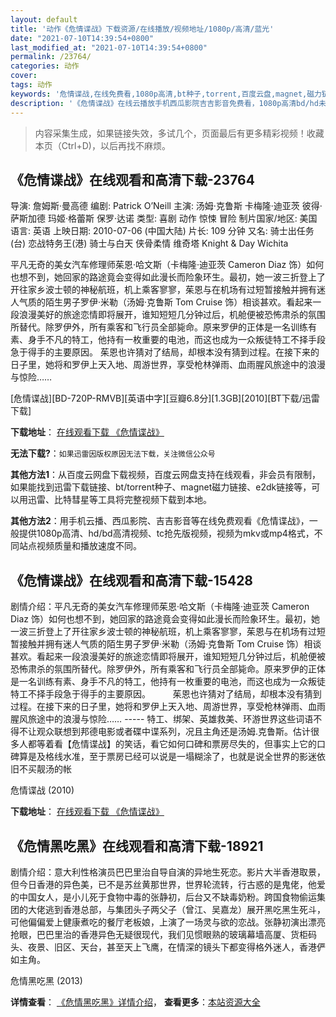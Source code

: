 ```yaml
---
layout: default
title: '动作《危情谍战》下载资源/在线播放/视频地址/1080p/高清/蓝光'
date: "2021-07-10T14:39:54+0800"
last_modified_at: "2021-07-10T14:39:54+0800"
permalink: /23764/
categories: 动作
cover:
tags: 动作
keywords: '危情谍战,在线免费看,1080p高清,bt种子,torrent,百度云盘,magnet,磁力链,迅雷下载资源'
description: '《危情谍战》在线云播放手机西瓜影院吉吉影音免费看，1080p高清bd/hd未删减完整版和tc抢先枪版，mkv/mp4格式，附带bt/torrent种子、magnet/磁力链、百度云盘、网盘资源迅雷下载链接'
---
```


>内容采集生成，如果链接失效，多试几个，页面最后有更多精彩视频！收藏本页（Ctrl+D)，以后再找不麻烦。


## 《危情谍战》在线观看和高清下载-23764

导演: 詹姆斯·曼高德 编剧: Patrick O’Neill 主演: 汤姆·克鲁斯 卡梅隆·迪亚茨 彼得·萨斯加德 玛姬·格蕾斯 保罗·达诺 类型: 喜剧 动作 惊悚 冒险 制片国家/地区: 美国 语言: 英语 上映日期: 2010-07-06 (中国大陆) 片长: 109 分钟 又名: 骑士出任务(台) 恋战特务王(港) 骑士与白天 侠骨柔情 维奇塔 Knight & Day Wichita

平凡无奇的美女汽车修理师茱恩·哈文斯（卡梅隆·迪亚茨 Cameron Diaz 饰）如何也想不到，她回家的路途竟会变得如此漫长而险象环生。最初，她一波三折登上了开往家乡波士顿的神秘航班，机上乘客寥寥，茱恩与在机场有过短暂接触并拥有迷人气质的陌生男子罗伊·米勒（汤姆·克鲁斯 Tom Cruise 饰）相谈甚欢。看起来一段浪漫美好的旅途恋情即将展开，谁知短短几分钟过后，机舱便被恐怖肃杀的氛围所替代。除罗伊外，所有乘客和飞行员全部毙命。原来罗伊的正体是一名训练有素、身手不凡的特工，他持有一枚重要的电池，而这也成为一众叛徒特工不择手段急于得手的主要原因。 茱恩也许猜对了结局，却根本没有猜到过程。在接下来的日子里，她将和罗伊上天入地、周游世界，享受枪林弹雨、血雨腥风旅途中的浪漫与惊险……


[危情谍战][BD-720P-RMVB][英语中字][豆瓣6.8分][1.3GB][2010][BT下载/迅雷下载]

**下载地址**： [在线观看下载 《危情谍战》](https://www.btdx8.com/torrent/knight_and_day_2010.html) 


**无法下载?**：`如果迅雷因版权原因无法下载，关注微信公众号 `

**其他方法1**：从百度云网盘下载视频，百度云网盘支持在线观看，非会员有限制，如果能找到迅雷下载链接、bt/torrent种子、magnet磁力链接、e2dk链接等，可以用迅雷、比特彗星等工具将完整视频下载到本地。

**其他方法2**：用手机云播、西瓜影院、吉吉影音等在线免费观看《危情谍战》，一般提供1080p高清、hd/bd高清视频、tc抢先版视频，视频为mkv或mp4格式，不同站点视频质量和播放速度不同。


## 《危情谍战》在线观看和高清下载-15428

剧情介绍：平凡无奇的美女汽车修理师茱恩·哈文斯（卡梅隆·迪亚茨 Cameron Diaz 饰）如何也想不到，她回家的路途竟会变得如此漫长而险象环生。最初，她一波三折登上了开往家乡波士顿的神秘航班，机上乘客寥寥，茱恩与在机场有过短暂接触并拥有迷人气质的陌生男子罗伊·米勒（汤姆·克鲁斯 Tom Cruise 饰）相谈甚欢。看起来一段浪漫美好的旅途恋情即将展开，谁知短短几分钟过后，机舱便被恐怖肃杀的氛围所替代。除罗伊外，所有乘客和飞行员全部毙命。原来罗伊的正体是一名训练有素、身手不凡的特工，他持有一枚重要的电池，而这也成为一众叛徒特工不择手段急于得手的主要原因。  　　茱恩也许猜对了结局，却根本没有猜到过程。在接下来的日子里，她将和罗伊上天入地、周游世界，享受枪林弹雨、血雨腥风旅途中的浪漫与惊险…… ----- 特工、绑架、英雄救美、环游世界这些词语不得不让观众联想到邦德电影或者碟中谍系列，况且主角还是汤姆.克鲁斯。估计很多人都等着看【危情谍战】的笑话，看它如何口碑和票房尽失的，但事实上它的口碑算是及格线水准，至于票房已经可以说是一塌糊涂了，也就是说全世界的影迷依旧不买靓汤的帐


危情谍战 (2010)

**下载地址**： [在线观看下载 《危情谍战》](https://www.btbtdy.me/btdy/dy4615.html) 


## 《危情黑吃黑》在线观看和高清下载-18921

剧情介绍：意大利性格演员巴巴里治自导自演的异地生死恋。影片大半香港取景，但今日香港的异色美，已不是苏丝黄那世界，世界轮流转，行古惑的是鬼佬，他爱的中国女人，是小儿死于食物中毒的张静初，后台又不缺毒奶粉。跨国食物偷运集团的大佬逃到香港总部，与集团头子两父子（曾江、吴嘉龙）展开黑吃黑生死斗，可他偏偏爱上健康煮吃的餐厅老板娘，上演了一场灵与欲的恋战。张静初演出漂亮抢眼，巴巴里治的香港异色无疑很现代，我们见惯眼熟的玻璃幕墙高厦、货柜码头、夜景、旧区、天台，甚至天上飞鹰，在情深的镜头下都变得格外迷人，香港俨如主角。


危情黑吃黑 (2013)

**详情查看**： [《危情黑吃黑》详情介绍](/movie/18921/)， **查看更多**：[本站资源大全](/movie/t/all/)

